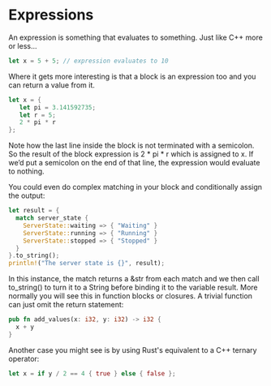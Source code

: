 # Expressions

An expression is something that evaluates to something. Just like C++ more or less...

```rust
let x = 5 + 5; // expression evaluates to 10
```

Where it gets more interesting is that a block is an expression too and you can return a value from it.

```rust
let x = {
   let pi = 3.141592735;
   let r = 5;
   2 * pi * r
};
```

Note how the last line inside the block is not terminated with a semicolon. So the result of the block expression is 2 * pi * r which is assigned to x. If we’d put a semicolon on the end of that line, the expression would evaluate to nothing.

You could even do complex matching in your block and conditionally assign the output:

```rust
let result = {
  match server_state {
    ServerState::waiting => { "Waiting" }
    ServerState::running => { "Running" }
    ServerState::stopped => { "Stopped" }
  }
}.to_string();
println!("The server state is {}", result);
```

In this instance, the match returns a &str from each match and we then call to_string() to turn it to a String before binding it to the variable result.
More normally you will see this in function blocks or closures. A trivial function can just omit the return statement:

```rust
pub fn add_values(x: i32, y: i32) -> i32 {
  x + y
}
```

Another case you might see is by using Rust's equivalent to a C++ ternary operator:

```rust
let x = if y / 2 == 4 { true } else { false };
```
